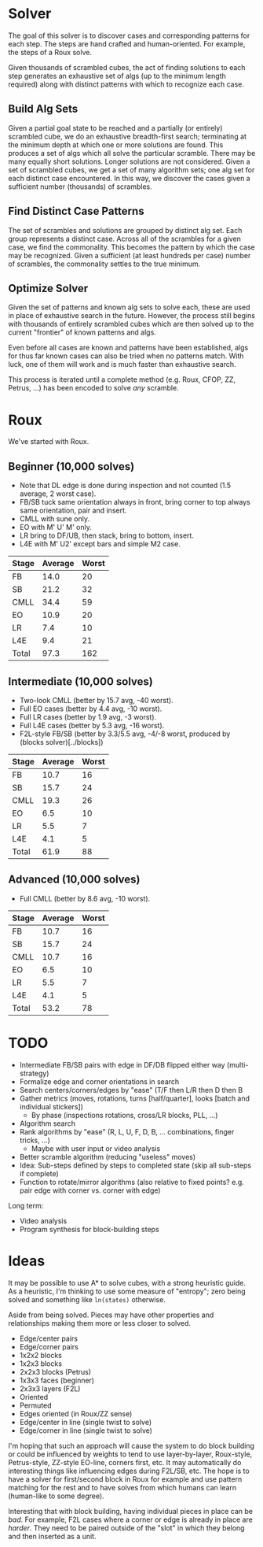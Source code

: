 ﻿# Solver

The goal of this solver is to discover cases and corresponding patterns for each step. The steps are hand crafted and human-oriented. For example, the steps of a Roux solve.

Given thousands of scrambled cubes, the act of finding solutions to each step generates an exhaustive set of algs (up to the minimum length required) along with distinct patterns with which to recognize each case.

## Build Alg Sets

Given a partial goal state to be reached and a partially (or entirely) scrambled cube, we do an exhaustive breadth-first search; terminating at the minimum depth at which one or more solutions are found.
This produces a set of algs which all solve the particular scramble. There may be many equally short solutions. Longer solutions are not considered.
Given a set of scrambled cubes, we get a set of many algorithm sets; one alg set for each distinct case encountered. In this way, we discover the cases given a sufficient number (thousands) of scrambles.

## Find Distinct Case Patterns

The set of scrambles and solutions are grouped by distinct alg set. Each group represents a distinct case.
Across all of the scrambles for a given case, we find the commonality. This becomes the pattern by which the case may be recognized.
Given a sufficient (at least hundreds per case) number of scrambles, the commonality settles to the true minimum.

## Optimize Solver

Given the set of patterns and known alg sets to solve each, these are used in place of exhaustive search in the future.
However, the process still begins with thousands of entirely scrambled cubes which are then solved up to the current "frontier" of known patterns and algs.

Even before all cases are known and patterns have been established, algs for thus far known cases can also be tried when no patterns match. With luck, one of them will work and is much faster than exhaustive search.

This process is iterated until a complete method (e.g. Roux, CFOP, ZZ, Petrus, ...) has been encoded to solve _any_ scramble.

# Roux

We've started with Roux.

## Beginner (10,000 solves)

- Note that DL edge is done during inspection and not counted (1.5 average, 2 worst case).
- FB/SB tuck same orientation always in front, bring corner to top always same orientation, pair and insert.
- CMLL with sune only.
- EO with M' U' M' only.
- LR bring to DF/UB, then stack, bring to bottom, insert.
- L4E with M' U2' except bars and simple M2 case.

| Stage | Average | Worst |
| ----- | ------- | ----- |
| FB    | 14.0    |  20   |
| SB    | 21.2    |  32   |
| CMLL  | 34.4    |  59   |
| EO    | 10.9    |  20   |
| LR    |  7.4    |  10   |
| L4E   |  9.4    |  21   |
| Total | 97.3    | 162   |

## Intermediate (10,000 solves)

- Two-look CMLL (better by 15.7 avg, -40 worst).
- Full EO cases (better by 4.4 avg, -10 worst).
- Full LR cases (better by 1.9 avg, -3 worst).
- Full L4E cases (better by 5.3 avg, -16 worst).
- F2L-style FB/SB (better by 3.3/5.5 avg, -4/-8 worst, produced by (blocks solver)[../blocks])

| Stage | Average | Worst |
| ----- | ------- | ----- |
| FB    | 10.7    | 16    |
| SB    | 15.7    | 24    |
| CMLL  | 19.3    | 26    |
| EO    |  6.5    | 10    |
| LR    |  5.5    |  7    |
| L4E   |  4.1    |  5    |
| Total | 61.9    | 88    |

## Advanced (10,000 solves)

- Full CMLL (better by 8.6 avg, -10 worst).

| Stage | Average | Worst |
| ----- | ------- | ----- |
| FB    | 10.7    | 16    |
| SB    | 15.7    | 24    |
| CMLL  | 10.7    | 16    |
| EO    |  6.5    | 10    |
| LR    |  5.5    |  7    |
| L4E   |  4.1    |  5    |
| Total | 53.2    | 78    |

# TODO

- Intermediate FB/SB pairs with edge in DF/DB flipped either way (multi-strategy)
- Formalize edge and corner orientations in search
- Search centers/corners/edges by "ease" (T/F then L/R then D then B
- Gather metrics (moves, rotations, turns [half/quarter], looks [batch and individual stickers])
    - By phase (inspections rotations, cross/LR blocks, PLL, ...)
- Algorithm search
- Rank algorithms by "ease" (R, L, U, F, D, B, ... combinations, finger tricks, ...)
    - Maybe with user input or video analysis
- Better scramble algorithm (reducing "useless" moves)
- Idea: Sub-steps defined by steps to completed state (skip all sub-steps if complete)
- Function to rotate/mirror algorithms (also relative to fixed points? e.g. pair edge with corner vs. corner with edge)

Long term:
- Video analysis
- Program synthesis for block-building steps

# Ideas

It may be possible to use A* to solve cubes, with a strong heuristic guide. As a heuristic, I'm thinking to use some measure of "entropy"; zero being solved and something like `ln(states)` otherwise.

Aside from being solved. Pieces may have other properties and relationships making them more or less closer to solved.

* Edge/center pairs
* Edge/corner pairs
* 1x2x2 blocks
* 1x2x3 blocks
* 2x2x3 blocks (Petrus)
* 1x3x3 faces (beginner)
* 2x3x3 layers (F2L)
* Oriented
* Permuted
* Edges oriented (in Roux/ZZ sense)
* Edge/center in line (single twist to solve)
* Edge/corner in line (single twist to solve)

I'm hoping that such an approach will cause the system to do block building or could be influenced by weights to tend to use layer-by-layer, Roux-style, Petrus-style, ZZ-style EO-line, corners first, etc. It may automatically do interesting things like influencing edges during F2L/SB, etc. The hope is to have a solver for first/second block in Roux for example and use pattern matching for the rest and to have solves from which humans can learn (human-like to some degree).

Interesting that with block building, having individual pieces in place can be _bad_. For example, F2L cases where a corner or edge is already in place are _harder_. They need to be paired outside of the "slot" in which they belong and then inserted as a unit.